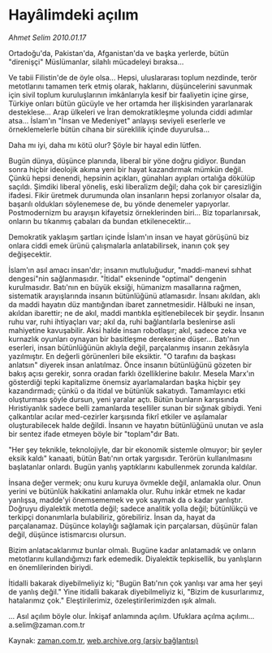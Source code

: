 # Hayâlimdeki açılım

*Ahmet Selim 2010.01.17*

<tr><td class="metin" colspan="2" style="padding-top: 20px; padding-left: 5px; ">Ortadoğu'da, Pakistan'da, Afganistan'da ve başka yerlerde, bütün "direnişçi" Müslümanlar, silahlı mücadeleyi bıraksa...</td></tr><tr><td class="metin" colspan="2" style="padding-top: 20px; padding-left: 5px; "><p>Ve tabii Filistin'de de öyle olsa... Hepsi, uluslararası toplum nezdinde, terör metotlarını tamamen terk etmiş olarak, haklarını, düşüncelerini savunmak için sivil toplum kuruluşlarının imkânlarıyla kesif bir faaliyetin içine girse, Türkiye onları bütün gücüyle ve her ortamda her ilişkisinden yararlanarak desteklese... Arap ülkeleri ve İran demokratikleşme yolunda ciddi adımlar atsa... İslam'ın "İnsan ve Medeniyet" anlayışı seviyeli eserlerle ve örneklemelerle bütün cihana bir süreklilik içinde duyurulsa...
<p>Daha mı iyi, daha mı kötü olur? Şöyle bir hayal edin lütfen.
<p>Bugün dünya, düşünce planında, liberal bir yöne doğru gidiyor. Bundan sonra hiçbir ideolojik akıma yeni bir hayat kazandırmak mümkün değil. Çünkü hepsi denendi, hepsinin açıkları, günahları ayıpları ortalığa dökülüp saçıldı. Şimdiki liberal yöneliş, eski liberalizm değil; daha çok bir çaresizliğin ifadesi. Fikir üretmek durumunda olan insanların hepsi zorlanıyor olsalar da, başarılı oldukları söylenemese de, bu yönde denemeler yapıyorlar. Postmodernizm bu arayışın kifayetsiz örneklerinden biri... Biz toparlanırsak, onların bu tıkanmış çabaları da bundan etkilenecektir... 
<p>Demokratik yaklaşım şartları içinde İslam'ın insan ve hayat görüşünü biz onlara ciddi emek ürünü çalışmalarla anlatabilirsek, inanın çok şey değişecektir.
<p>İslam'ın asıl amacı insan'dır; insanın mutluluğudur, "maddi-manevi sıhhat dengesi"nin sağlanmasıdır. "İtidal" ekseninde "optimal" dengenin kurulmasıdır. Batı'nın en büyük eksiği, hümanizm masallarına rağmen, sistematik arayışlarında insanın bütünlüğünü atlamasıdır. İnsanı akıldan, aklı da maddi hayatın düz mantığından ibaret zannetmesidir. Hâlbuki ne insan, akıldan ibarettir; ne de akıl, maddi mantıkla eşitlenebilecek bir şeydir. İnsanın ruhu var, ruhi ihtiyaçları var; akıl da, ruhi bağlantılarla beslenirse asli mahiyetine kavuşabilir. Aksi halde insan robotlaşır; akıl, sadece zeka ve kurnazlık oyunları oynayan bir basitleşme derekesine düşer... Batı'nın eserleri, insan bütünlüğünün aklıyla değil, parçalanmış insanın zekâsıyla yazılmıştır. En değerli görünenleri bile eksiktir. "O tarafını da başkası anlatsın" diyerek insan anlatılmaz. Önce insanın bütünlüğünü gözeten bir bakış açısı gerekir, sonra oradan farklı özelliklerine bakılır. Mesela Marx'ın gösterdiği tepki kapitalizme önemsiz ayarlamalardan başka hiçbir şey kazandırmadı; çünkü o da itidal ve bütünlük sakatıydı. Tamamlayıcı etki oluşturması şöyle dursun, yeni yaralar açtı. Bütün bunların karşısında Hıristiyanlık sadece belli zamanlarda teselliler sunan bir sığınak gibiydi. Yeni çalkantılar acılar med-cezirler karşısında fikrî etkiler ve aşılamalar oluşturabilecek halde değildi. İnsanın ve hayatın bütünlüğünü unutan ve asla bir sentez ifade etmeyen böyle bir "toplam"dır Batı.
<p>"Her şey teknikle, teknolojiyle, dar bir ekonomik sistemle olmuyor; bir şeyler eksik kaldı" kanaati, bütün Batı'nın ortak yargısıdır. Terörün kullanılmasını başlatanlar onlardı. Bugün yanlış yaptıklarını kabullenmek zorunda kaldılar.
<p>İnsana değer vermek; onu kuru kuruya övmekle değil, anlamakla olur. Onun yerini ve bütünlük hakikatini anlamakla olur. Ruhu inkâr etmek ne kadar yanlışsa, madde'yi önemsememek ve yok saymak da o kadar yanlıştır. Doğruyu diyalektik metotla değil; sadece analitik yolla değil; bütünlükçü ve terkipçi donanımlarla bulabiliriz, görebiliriz. İnsan da, hayat da parçalanamaz. Düşünce kolaylığı sağlamak için parçalarsan, düşünür falan değil, düşünce istismarcısı olursun.
<p>Bizim anlatacaklarımız bunlar olmalı. Bugüne kadar anlatamadık ve onların metotlarını kullandığımızı fark edemedik. Diyalektik tepkisellik, bu yanlışların en önemlilerinden biriydi.
<p>İtidalli bakarak diyebilmeliyiz ki; "Bugün Batı'nın çok yanlışı var ama her şeyi de yanlış değil." Yine itidalli bakarak diyebilmeliyiz ki, "Bizim de kusurlarımız, hatalarımız çok." Eleştirilerimiz, özeleştirilerimizden ışık almalı.
<p>... Asıl açılım böyle olur. İnkişaf anlamında açılım. Ufuklara açılma açılımı... a.selim@zaman.com.tr<br/></p></p></p></p></p></p></p></p></p></p></td></tr>

Kaynak: [zaman.com.tr](http://zaman.com.tr/yazar.do?yazino=941211), [web.archive.org (arşiv bağlantısı)](http://web.archive.org/web/20100207015943/http://zaman.com.tr:80/yazar.do?yazino=941211)
